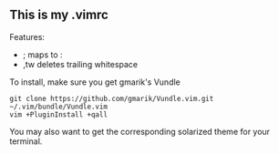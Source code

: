 This is my .vimrc
-----------------

Features:

- ; maps to :
- ,tw deletes trailing whitespace

To install, make sure you get gmarik's Vundle

    git clone https://github.com/gmarik/Vundle.vim.git ~/.vim/bundle/Vundle.vim
    vim +PluginInstall +qall

You may also want to get the corresponding solarized theme for your terminal.

